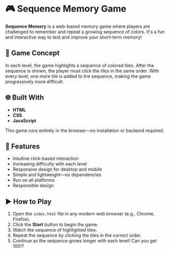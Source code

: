 # 🎮 Sequence Memory Game

**Sequence Memory** is a web-based memory game where players are challenged to remember and repeat a growing sequence of colors. It's a fun and interactive way to test and improve your short-term memory!

## 🧠 Game Concept

In each level, the game highlights a sequence of colored tiles. After the sequence is shown, the player must click the tiles in the same order. With every level, one more tile is added to the sequence, making the game progressively more difficult.

## 🌐 Built With

- **HTML**
- **CSS**
- **JavaScript**

This game runs entirely in the browser—no installation or backend required.

## 🚀 Features

- Intuitive click-based interaction
- Increasing difficulty with each level
- Responsive design for desktop and mobile
- Simple and lightweight—no dependencies
- Run on all platforms
- Responsible design

## ▶️ How to Play

1. Open the `index.html` file in any modern web browser (e.g., Chrome, Firefox).
2. Click the **Start** button to begin the game.
3. Watch the sequence of highlighted tiles.
4. Repeat the sequence by clicking the tiles in the correct order.
5. Continue as the sequence grows longer with each level! Can you get 100!?
